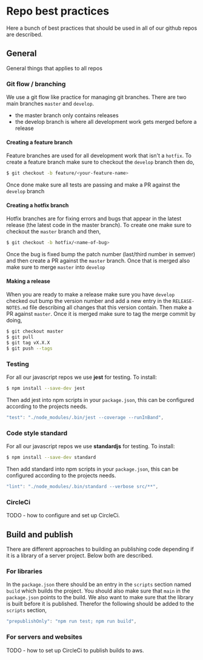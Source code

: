 # Repo best practices
Here a bunch of best practices that should be used in all of our github repos are described.

## General
General things that applies to all repos

### Git flow / branching
We use a git flow like practice for managing git branches. There are two main branches `master` and `develop`.

 * the master branch only contains releases
 * the develop branch is where all development work gets merged before a release

#### Creating a feature branch
Feature branches are used for all development work that isn't a `hotfix`. To create a feature branch make sure to checkout the `develop` branch then do,
```sh
$ git checkout -b feature/<your-feature-name>
```

Once done make sure all tests are passing and make a PR against the `develop` branch

#### Creating a hotfix branch
Hotfix branches are for fixing errors and bugs that appear in the latest release (the latest code in the master branch). To create one make sure to checkout the `master` branch and then,
```sh
$ git checkout -b hotfix/<name-of-bug>
```

Once the bug is fixed bump the patch number (last/third number in semver) and then create a PR against the `master` branch. Once that is merged also make sure to merge `master` into `develop`

#### Making a release
When you are ready to make a release make sure you have `develop` checked out bump the version number and add a new entry in the `RELEASE-NOTES.md` file describing all changes that this version contain. Then make a PR against `master`. Once it is merged make sure to tag the merge commit by doing,
```sh
$ git checkout master
$ git pull
$ git tag vX.X.X
$ git push --tags
```

### Testing
For all our javascript repos we use **jest** for testing. To install:
```sh
$ npm install --save-dev jest
```
Then add jest into npm scripts in your `package.json`, this can be configured according to the projects needs.
```js
"test": "./node_modules/.bin/jest --coverage --runInBand",
```

### Code style standard
For all our javascript repos we use **standardjs** for testing. To install:
```sh
$ npm install --save-dev standard
```
Then add standard into npm scripts in your `package.json`, this can be configured according to the projects needs.
```js
"lint": "./node_modules/.bin/standard --verbose src/**",
```

### CircleCi
TODO - how to configure and set up CircleCi.

## Build and publish
There are different approaches to building an publishing code depending if it is a library of a server project. Below both are described.

### For libraries
In the `package.json` there should be an entry in the `scripts` section named `build` which builds the project. You should also make sure that `main` in the `package.json` points to the build.
We also want to make sure that the library is built before it is published. Therefor the following should be added to the `scripts` section,
```js
"prepublishOnly": "npm run test; npm run build",
```

### For servers and websites
TODO - how to set up CircleCi to publish builds to aws.
